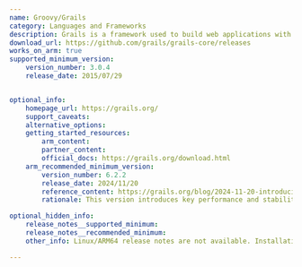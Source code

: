```yaml
---
name: Groovy/Grails
category: Languages and Frameworks
description: Grails is a framework used to build web applications with the Groovy programming language. The core framework is very extensible and there are numerous plugins available that provide easy integration of add-on features.
download_url: https://github.com/grails/grails-core/releases
works_on_arm: true
supported_minimum_version:
    version_number: 3.0.4
    release_date: 2015/07/29


optional_info:
    homepage_url: https://grails.org/
    support_caveats:
    alternative_options:
    getting_started_resources:
        arm_content:
        partner_content:
        official_docs: https://grails.org/download.html
    arm_recommended_minimum_version:
        version_number: 6.2.2
        release_date: 2024/11/20
        reference_content: https://grails.org/blog/2024-11-20-introducing-grails-6-2-2.html
        rationale: This version introduces key performance and stability improvements alongside community-driven feature enhancements. The release simplifies Gradle build configurations, consolidates plugin management, and makes grails-wrapper a default, fully integrated feature. Applications now default to Java 11 with optional Java 17 support, and improvements reduce build artifacts and enhance YAML configurations. Several long-standing bugs were resolved, including fixes in scaffolding, asset pipeline, and field rendering. Dependency versions across the stack—including Groovy, Hibernate, and Tomcat—have been updated to ensure modern compatibility and reliability.

optional_hidden_info:
    release_notes__supported_minimum:
    release_notes__recommended_minimum:
    other_info: Linux/ARM64 release notes are not available. Installation and testing are done using released source code tar.

---
```


